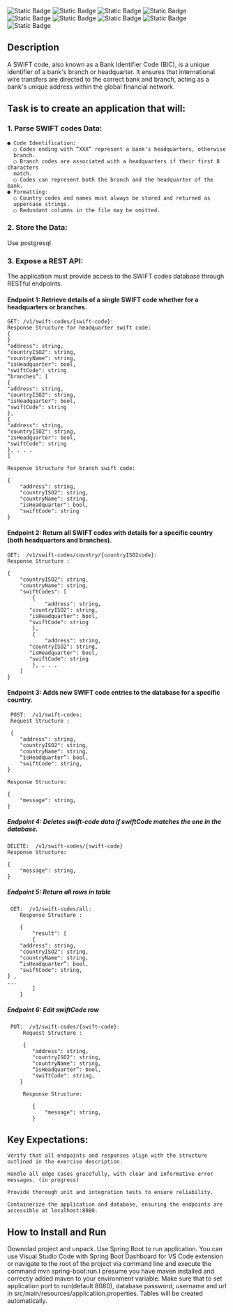 

![Static Badge](https://img.shields.io/badge/java-21-brightgreen?style=flat&logoColor=red) ![Static Badge](https://img.shields.io/badge/springBoot-3.4.4.-brightgreen?style=flat&logoColor=red) ![Static Badge](https://img.shields.io/badge/spring.framework.boot-spring.boot.starter.data.jpa-brightgreen?style=flat&logoColor=red) ![Static Badge](https://img.shields.io/badge/spring.framework.boot-spring.boot.starter.web-brightgreen?style=flat&logoColor=red) ![Static Badge](https://img.shields.io/badge/org.postgresql-postgresql-brightgreen?style=flat&logoColor=red)
![Static Badge](https://img.shields.io/badge/org.projectlombok-lombok-brightgreen?style=flat&logoColor=red) ![Static Badge](https://img.shields.io/badge/org.springframework.boot-spring.boot.starter.test-brightgreen?style=flat&logoColor=red) ![Static Badge](https://img.shields.io/badge/maven-blue?style=flat&logoColor=red) ![Static Badge](https://img.shields.io/badge/postgresql-17-blue?style=flat&logoColor=red)





## Description 
A SWIFT code, also known as a Bank Identifier Code (BIC), is a unique identifier of a bank's 
branch or headquarter. It ensures that international wire transfers are directed to the correct 
bank and branch, acting as a bank's unique address within the global financial network.

## Task is to create an application that will: 
### 1. Parse SWIFT codes Data:
    ● Code Identification: 
      ○ Codes ending with “XXX” represent a bank's headquarters, otherwise 
      branch. 
      ○ Branch codes are associated with a headquarters if their first 8 characters 
      match. 
      ○ Codes can represent both the branch and the headquarter of the bank. 
    ● Formatting: 
      ○ Country codes and names must always be stored and returned as 
      uppercase strings. 
      ○ Redundant columns in the file may be omitted.

### 2. Store the Data:
   Use postgresql
### 3. Expose a REST API: 
The application must provide access to the SWIFT codes database through RESTful 
endpoints. 
#### Endpoint 1: Retrieve details of a single SWIFT code whether for a headquarters or branches. 
    GET: /v1/swift-codes/{swift-code}: 
    Response Structure for headquarter swift code: 
    { 
    } 
    "address": string, 
    "countryISO2": string, 
    "countryName": string, 
    "isHeadquarter": bool, 
    "swiftCode": string 
    “branches”: [ 
    { 
    "address": string, 
    "countryISO2": string, 
    "isHeadquarter": bool, 
    "swiftCode": string 
    }, 
    { 
    "address": string, 
    "countryISO2": string, 
    "isHeadquarter": bool, 
    "swiftCode": string 
    }, . . . 
    ] 
 
    Response Structure for branch swift code:  
     
    { 
        "address": string, 
        "countryISO2": string, 
        "countryName": string, 
        "isHeadquarter": bool, 
        "swiftCode": string 
    } 
 
 
 
#### Endpoint 2: Return all SWIFT codes with details for a specific country (both headquarters and branches). 
    GET:  /v1/swift-codes/country/{countryISO2code}: 
    Response Structure : 
     
    { 
        "countryISO2": string, 
        "countryName": string, 
        "swiftCodes": [ 
            { 
                "address": string, 
           "countryISO2": string, 
           "isHeadquarter": bool, 
           "swiftCode": string 
            }, 
            { 
                "address": string, 
           "countryISO2": string, 
           "isHeadquarter": bool, 
           "swiftCode": string 
            }, . . . 
        ] 
    } 
     
 
 
 
  
 #### Endpoint 3: Adds new SWIFT code entries to the database for a specific country. 
     POST:  /v1/swift-codes: 
     Request Structure : 
     
     { 
        "address": string, 
        "countryISO2": string, 
        "countryName": string, 
        “isHeadquarter”: bool, 
        "swiftCode": string, 
    } 
     
    Response Structure:  
     
    { 
        "message": string, 
    } 
 
##### Endpoint 4: Deletes swift-code data if swiftCode matches the one in the database. 
    DELETE:  /v1/swift-codes/{swift-code} 
    Response Structure:  
     
    { 
        "message": string, 
    }
##### Endpoint 5: Return all rows in table
     GET:  /v1/swift-codes/all: 
        Response Structure : 
         
        { 
            "result": [
            { 
        "address": string, 
        "countryISO2": string, 
        "countryName": string, 
        “isHeadquarter”: bool, 
        "swiftCode": string, 
    } , 
    ...
            ]
        } 
##### Endpoint 6: Edit swiftCode row 
     PUT:  /v1/swift-codes/{swift-code}:
         Request Structure : 
         
         { 
            "address": string, 
            "countryISO2": string, 
            "countryName": string, 
            “isHeadquarter”: bool, 
            "swiftCode": string, 
        }
        
         Response Structure:  
     
            { 
                "message": string, 
            }
     
## Key Expectations:
    Verify that all endpoints and responses align with the structure outlined in the exercise description. 
    
    Handle all edge cases gracefully, with clear and informative error messages. (in progress)
    
    Provide thorough unit and integration tests to ensure reliability.
    
    Containerize the application and database, ensuring the endpoints are accessible at localhost:8080.
    
## How to Install and Run 
Downolad project and unpack.
Use Spring Boot to run application. You can use Visual Studio Code with Spring Boot Dashboard for VS Code extension or navigate to the root of the project via command line and execute the command mvn spring-boot:run.I presume you have maven installed and correctly added maven to your environment variable. Make sure that to set application port to run(default 8080), database password, username and url in src/main/resources/applicatiion.properties. Tables will be created automatically.
